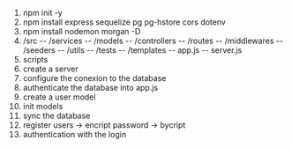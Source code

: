1. npm init -y
2. npm install express sequelize pg pg-hstore cors dotenv
3. npm install nodemon morgan -D
4. /src
   -- /services
   -- /models
   -- /controllers
   -- /routes
   -- /middlewares
   -- /seeders
   -- /utils
   -- /tests
   -- /templates
   -- app.js
   -- server.js
5. scripts
6. create a server
7. configure the conexion to the database
8. authenticate the database into app.js
9. create a user model
10. init models
11. sync the database
12. register users
    -> encript password
    -> bycript
13. authentication with the login
